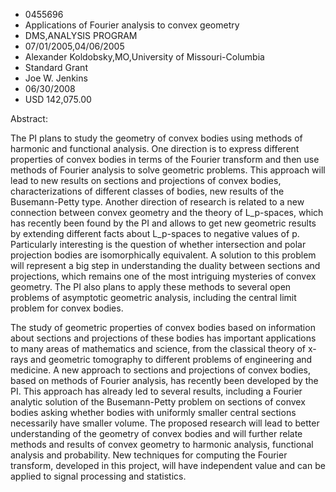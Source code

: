 
* 0455696
* Applications of Fourier analysis to convex geometry
* DMS,ANALYSIS PROGRAM
* 07/01/2005,04/06/2005
* Alexander Koldobsky,MO,University of Missouri-Columbia
* Standard Grant
* Joe W. Jenkins
* 06/30/2008
* USD 142,075.00

Abstract:

The PI plans to study the geometry of convex bodies using methods of harmonic
and functional analysis. One direction is to express different properties of
convex bodies in terms of the Fourier transform and then use methods of Fourier
analysis to solve geometric problems. This approach will lead to new results on
sections and projections of convex bodies, characterizations of different
classes of bodies, new results of the Busemann-Petty type. Another direction of
research is related to a new connection between convex geometry and the theory
of L_p-spaces, which has recently been found by the PI and allows to get new
geometric results by extending different facts about L_p-spaces to negative
values of p. Particularly interesting is the question of whether intersection
and polar projection bodies are isomorphically equivalent. A solution to this
problem will represent a big step in understanding the duality between sections
and projections, which remains one of the most intriguing mysteries of convex
geometry. The PI also plans to apply these methods to several open problems of
asymptotic geometric analysis, including the central limit problem for convex
bodies.

The study of geometric properties of convex bodies based on information about
sections and projections of these bodies has important applications to many
areas of mathematics and science, from the classical theory of x-rays and
geometric tomography to different problems of engineering and medicine. A new
approach to sections and projections of convex bodies, based on methods of
Fourier analysis, has recently been developed by the PI. This approach has
already led to several results, including a Fourier analytic solution of the
Busemann-Petty problem on sections of convex bodies asking whether bodies with
uniformly smaller central sections necessarily have smaller volume. The proposed
research will lead to better understanding of the geometry of convex bodies and
will further relate methods and results of convex geometry to harmonic analysis,
functional analysis and probability. New techniques for computing the Fourier
transform, developed in this project, will have independent value and can be
applied to signal processing and statistics.


